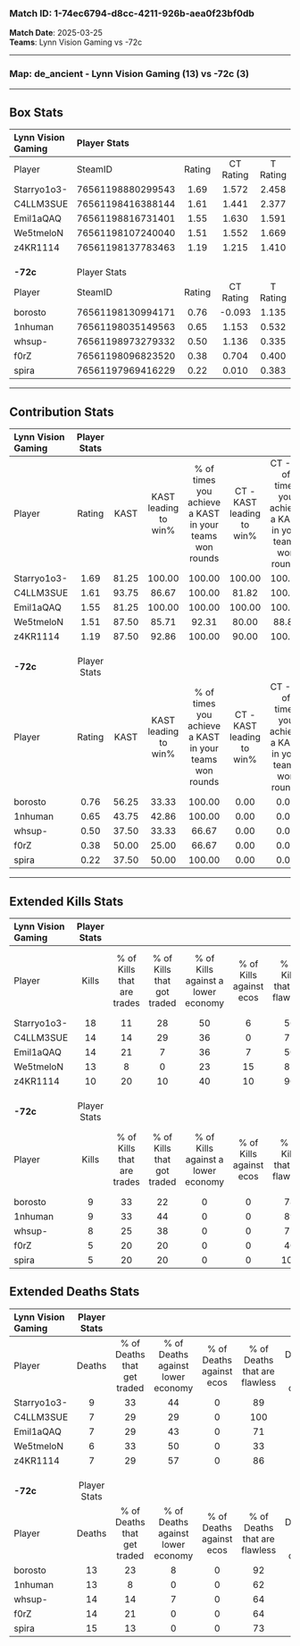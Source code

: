 ### Match ID: 1-74ec6794-d8cc-4211-926b-aea0f23bf0db  
**Match Date**: 2025-03-25  
**Teams**: Lynn Vision Gaming vs -72c  

---  

### **Map**: de_ancient - Lynn Vision Gaming (13) vs -72c (3)  
---  

## Box Stats  

| **Lynn Vision Gaming** | Player Stats      |        |           |          |       |       |       |         |        |      |     |
| :- | :- | :-: | :-: | :-: | :-: | :-: | :-: | :-: | :-: | :-: | :-: |
| Player                 | SteamID           | Rating | CT Rating | T Rating | KAST  |  ADR  | Kills | Assists | Deaths | K/D  | HS% |
| Starryo1o3-            | 76561198880299543 |  1.69  |   1.572   |  2.458   | 81.25 | 106.1 |  18   |    4    |   9    | 2.00 | 38  |
| C4LLM3SUE              | 76561198416388144 |  1.61  |   1.441   |  2.377   | 93.75 | 95.9  |  14   |    5    |   7    | 2.00 | 71  |
| Emil1aQAQ              | 76561198816731401 |  1.55  |   1.630   |  1.591   | 81.25 | 101.5 |  14   |    7    |   7    | 2.00 | 57  |
| We5tmeloN              | 76561198107240040 |  1.51  |   1.552   |  1.669   | 87.50 | 89.0  |  13   |    4    |   6    | 2.17 | 69  |
| z4KR1114               | 76561198137783463 |  1.19  |   1.215   |  1.410   | 87.50 | 52.1  |  10   |    3    |   7    | 1.43 | 30  |
|                        |                   |        |           |          |       |       |       |         |        |      |     |
|                        |                   |        |           |          |       |       |       |         |        |      |     |
|                        |                   |        |           |          |       |       |       |         |        |      |     |
| **-72c**               | Player Stats      |        |           |          |       |       |       |         |        |      |     |
| Player                 | SteamID           | Rating | CT Rating | T Rating | KAST  |  ADR  | Kills | Assists | Deaths | K/D  | HS% |
| borosto                | 76561198130994171 |  0.76  |  -0.093   |  1.135   | 56.25 | 66.1  |   9   |    4    |   13   | 0.69 | 77  |
| 1nhuman                | 76561198035149563 |  0.65  |   1.153   |  0.532   | 43.75 | 62.9  |   9   |    3    |   13   | 0.69 | 100 |
| whsup-                 | 76561198973279332 |  0.50  |   1.136   |  0.335   | 37.50 | 59.4  |   8   |    1    |   14   | 0.57 | 50  |
| f0rZ                   | 76561198096823520 |  0.38  |   0.704   |  0.400   | 50.00 | 43.6  |   5   |    1    |   14   | 0.36 | 60  |
| spira                  | 76561197969416229 |  0.22  |   0.010   |  0.383   | 37.50 | 34.6  |   5   |    1    |   15   | 0.33 | 80  |
---  

## Contribution Stats  

| **Lynn Vision Gaming** | Player Stats |       |                      |                                                        |                           |                                                             |                          |                                                            |
| :- | :-: | :-: | :-: | :-: | :-: | :-: | :-: | :-: |
| Player                 |    Rating    | KAST  | KAST leading to win% | % of times you achieve a KAST in your teams won rounds | CT - KAST leading to win% | CT - % of times you achieve a KAST in your teams won rounds | T - KAST leading to win% | T - % of times you achieve a KAST in your teams won rounds |
| Starryo1o3-            |     1.69     | 81.25 |        100.00        |                         100.00                         |          100.00           |                           100.00                            |          100.00          |                           100.00                           |
| C4LLM3SUE              |     1.61     | 93.75 |        86.67         |                         100.00                         |           81.82           |                           100.00                            |          100.00          |                           100.00                           |
| Emil1aQAQ              |     1.55     | 81.25 |        100.00        |                         100.00                         |          100.00           |                           100.00                            |          100.00          |                           100.00                           |
| We5tmeloN              |     1.51     | 87.50 |        85.71         |                         92.31                          |           80.00           |                            88.89                            |          100.00          |                           100.00                           |
| z4KR1114               |     1.19     | 87.50 |        92.86         |                         100.00                         |           90.00           |                           100.00                            |          100.00          |                           100.00                           |
|                        |              |       |                      |                                                        |                           |                                                             |                          |                                                            |
|                        |              |       |                      |                                                        |                           |                                                             |                          |                                                            |
|                        |              |       |                      |                                                        |                           |                                                             |                          |                                                            |
| **-72c**               | Player Stats |       |                      |                                                        |                           |                                                             |                          |                                                            |
| Player                 |    Rating    | KAST  | KAST leading to win% | % of times you achieve a KAST in your teams won rounds | CT - KAST leading to win% | CT - % of times you achieve a KAST in your teams won rounds | T - KAST leading to win% | T - % of times you achieve a KAST in your teams won rounds |
| borosto                |     0.76     | 56.25 |        33.33         |                         100.00                         |           0.00            |                            0.00                             |          37.50           |                           100.00                           |
| 1nhuman                |     0.65     | 43.75 |        42.86         |                         100.00                         |           0.00            |                            0.00                             |          60.00           |                           100.00                           |
| whsup-                 |     0.50     | 37.50 |        33.33         |                         66.67                          |           0.00            |                            0.00                             |          50.00           |                           66.67                            |
| f0rZ                   |     0.38     | 50.00 |        25.00         |                         66.67                          |           0.00            |                            0.00                             |          40.00           |                           66.67                            |
| spira                  |     0.22     | 37.50 |        50.00         |                         100.00                         |           0.00            |                            0.00                             |          60.00           |                           100.00                           |
---  

## Extended Kills Stats  

| **Lynn Vision Gaming** | Player Stats |                            |                            |                                    |                         |                              |                                 |                                       |                    |           |
| :- | :-: | :-: | :-: | :-: | :-: | :-: | :-: | :-: | :-: | :-: |
| Player                 |    Kills     | % of Kills that are trades | % of Kills that got traded | % of Kills against a lower economy | % of Kills against ecos | % of Kills that are flawless | % of Kills that are close duels | % of Kills that are assisted by flash | Pistol Round Kills | AWP Kills |
| Starryo1o3-            |      18      |             11             |             28             |                 50                 |            6            |              56              |               11                |                  22                   |         0          |     2     |
| C4LLM3SUE              |      14      |             14             |             29             |                 36                 |            0            |              71              |                0                |                   0                   |         0          |     2     |
| Emil1aQAQ              |      14      |             21             |             7              |                 36                 |            7            |              50              |                7                |                   0                   |         0          |     4     |
| We5tmeloN              |      13      |             8              |             0              |                 23                 |           15            |              85              |                0                |                   0                   |         0          |     2     |
| z4KR1114               |      10      |             20             |             10             |                 40                 |           10            |              90              |                0                |                  10                   |         5          |     0     |
|                        |              |                            |                            |                                    |                         |                              |                                 |                                       |                    |           |
|                        |              |                            |                            |                                    |                         |                              |                                 |                                       |                    |           |
|                        |              |                            |                            |                                    |                         |                              |                                 |                                       |                    |           |
| **-72c**               | Player Stats |                            |                            |                                    |                         |                              |                                 |                                       |                    |           |
| Player                 |    Kills     | % of Kills that are trades | % of Kills that got traded | % of Kills against a lower economy | % of Kills against ecos | % of Kills that are flawless | % of Kills that are close duels | % of Kills that are assisted by flash | Pistol Round Kills | AWP Kills |
| borosto                |      9       |             33             |             22             |                 0                  |            0            |              78              |                0                |                  11                   |         0          |     0     |
| 1nhuman                |      9       |             33             |             44             |                 0                  |            0            |              89              |                0                |                  11                   |         0          |     2     |
| whsup-                 |      8       |             25             |             38             |                 0                  |            0            |              75              |               13                |                   0                   |         0          |     1     |
| f0rZ                   |      5       |             20             |             20             |                 0                  |            0            |              40              |                0                |                   0                   |         0          |     0     |
| spira                  |      5       |             20             |             20             |                 0                  |            0            |             100              |                0                |                  20                   |         0          |     1     |
## Extended Deaths Stats  

| **Lynn Vision Gaming** | Player Stats |                             |                                   |                          |                               |                            |                           |               |
| :- | :-: | :-: | :-: | :-: | :-: | :-: | :-: | :-: |
| Player                 |    Deaths    | % of Deaths that get traded | % of Deaths against lower economy | % of Deaths against ecos | % of Deaths that are flawless | % of Deaths that are close | % of Deaths while blinded | Deaths to AWP |
| Starryo1o3-            |      9       |             33              |                44                 |            0             |              89               |             0              |            11             |       0       |
| C4LLM3SUE              |      7       |             29              |                29                 |            0             |              100              |             0              |            14             |       0       |
| Emil1aQAQ              |      7       |             29              |                43                 |            0             |              71               |             0              |            14             |       0       |
| We5tmeloN              |      6       |             33              |                50                 |            0             |              33               |             17             |             0             |       0       |
| z4KR1114               |      7       |             29              |                57                 |            0             |              86               |             0              |             0             |       0       |
|                        |              |                             |                                   |                          |                               |                            |                           |               |
|                        |              |                             |                                   |                          |                               |                            |                           |               |
|                        |              |                             |                                   |                          |                               |                            |                           |               |
| **-72c**               | Player Stats |                             |                                   |                          |                               |                            |                           |               |
| Player                 |    Deaths    | % of Deaths that get traded | % of Deaths against lower economy | % of Deaths against ecos | % of Deaths that are flawless | % of Deaths that are close | % of Deaths while blinded | Deaths to AWP |
| borosto                |      13      |             23              |                 8                 |            0             |              92               |             8              |            15             |       0       |
| 1nhuman                |      13      |              8              |                 0                 |            0             |              62               |             8              |             8             |       2       |
| whsup-                 |      14      |             14              |                 7                 |            0             |              64               |             7              |             0             |       0       |
| f0rZ                   |      14      |             21              |                 0                 |            0             |              64               |             0              |             0             |       0       |
| spira                  |      15      |             13              |                 0                 |            0             |              73               |             0              |            13             |       3       |

